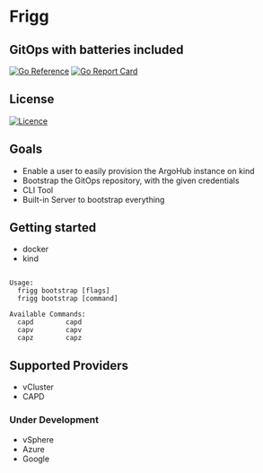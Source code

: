 # Frigg
## GitOps with batteries included

[![Go Reference](https://pkg.go.dev/badge/github.com/PatrickLaabs/frigg.svg)](https://pkg.go.dev/github.com/PatrickLaabs/frigg)
[![Go Report Card](https://goreportcard.com/badge/github.com/PatrickLaabs/frigg)](https://goreportcard.com/badge/github.com/PatrickLaabs/frigg)

## License
[![Licence](https://img.shields.io/github/license/Ileriayo/markdown-badges?style=for-the-badge)](./LICENSE)

## Goals

- Enable a user to easily provision the ArgoHub instance on kind
- Bootstrap the GitOps repository, with the given credentials
- CLI Tool
- Built-in Server to bootstrap everything

## Getting started

- docker
- kind

```

Usage:
  frigg bootstrap [flags]
  frigg bootstrap [command]

Available Commands:
  capd        capd
  capv        capv
  capz        capz

```

## Supported Providers

- vCluster
- CAPD

### Under Development
- vSphere
- Azure
- Google
